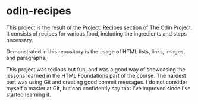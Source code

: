 # odin-recipes

This project is the result of the <a href="https://www.theodinproject.com/lessons/foundations-recipes">Project: Recipes</a> section of The Odin Project. It consists of recipes for various food, including the ingredients and steps necessary.

Demonstrated in this repository is the usage of HTML lists, links, images, and paragraphs.

This project was tedious but fun, and was a good way of showcasing the lessons learned in the HTML Foundations part of the course. The hardest part was using Git and creating good commit messages. I do not consider myself a master at Git, but can confidently say that I've improved since I've started learning it.